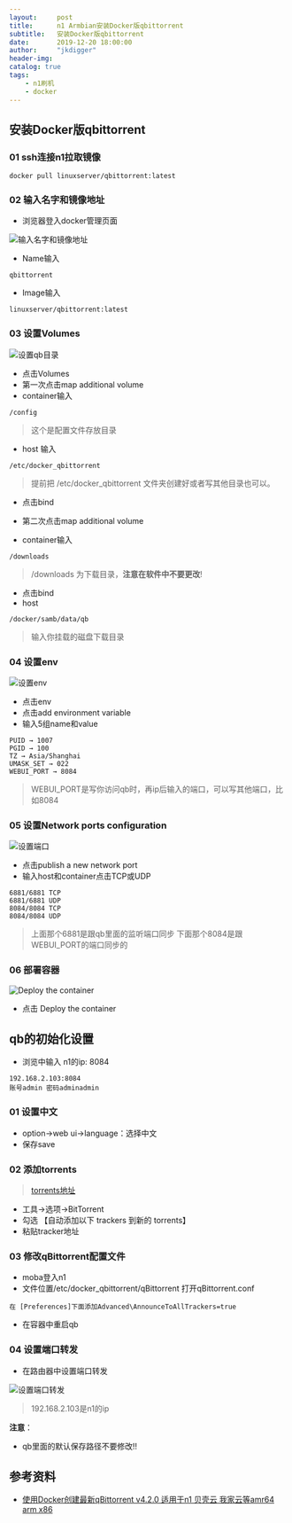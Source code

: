 ```yaml
---
layout:     post
title:      n1 Armbian安装Docker版qbittorrent
subtitle:   安装Docker版qbittorrent
date:       2019-12-20 18:00:00
author:     "jkdigger"
header-img: 
catalog: true
tags:
    - n1刷机
    - docker
---
```


## 安装Docker版qbittorrent

### 01 ssh连接n1拉取镜像

```
docker pull linuxserver/qbittorrent:latest
```

### 02 输入名字和镜像地址

- 浏览器登入docker管理页面

![输入名字和镜像地址](https://raw.githubusercontent.com/jkdigger/picForBlog/master/images/20191220200343.png)

- Name输入

```
qbittorrent 
```

- Image输入

```
linuxserver/qbittorrent:latest
```

### 03 设置Volumes

![设置qb目录](https://raw.githubusercontent.com/jkdigger/picForBlog/master/images/20191220200255.png)

- 点击Volumes
- 第一次点击map additional volume
- container输入

```
/config
```

>  这个是配置文件存放目录 

- host 输入

```
/etc/docker_qbittorrent
```

> 提前把 /etc/docker_qbittorrent 文件夹创建好或者写其他目录也可以。

- 点击bind



- 第二次点击map additional volume
- container输入

```
/downloads 
```

> /downloads 为下载目录，**注意在软件中不要更改**!

- 点击bind
- host

```
/docker/samb/data/qb
```

> 输入你挂载的磁盘下载目录

###  04 设置env 

![设置env](https://raw.githubusercontent.com/jkdigger/picForBlog/master/images/20191220201106.png)

- 点击env 
- 点击add environment variable
- 输入5组name和value

```
PUID → 1007   
PGID → 100  
TZ → Asia/Shanghai  
UMASK_SET → 022  
WEBUI_PORT → 8084
```

> WEBUI_PORT是写你访问qb时，再ip后输入的端口，可以写其他端口，比如8084

###  05 设置Network ports configuration 

![设置端口](https://raw.githubusercontent.com/jkdigger/picForBlog/master/images/20191220201626.png)

- 点击publish a new network port
- 输入host和container点击TCP或UDP

```
6881/6881 TCP
6881/6881 UDP
8084/8084 TCP
8084/8084 UDP
```

> 上面那个6881是跟qb里面的监听端口同步
> 下面那个8084是跟WEBUI_PORT的端口同步的

### 06 部署容器

![Deploy the container](https://raw.githubusercontent.com/jkdigger/picForBlog/master/images/20191220201800.png)

- 点击  Deploy the container

## qb的初始化设置

- 浏览中输入 n1的ip: 8084

```
192.168.2.103:8084
账号admin 密码adminadmin
```

### 01 设置中文

- option→web ui→language：选择中文
- 保存save

### 02 添加torrents

> [torrents地址](https://github.com/ngosang/trackerslist)

- 工具→选项→BitTorrent
- 勾选 【自动添加以下 trackers 到新的 torrents】
- 粘贴tracker地址

### 03 修改qBittorrent配置文件 

- moba登入n1
-  文件位置/etc/docker_qbittorrent/qBittorrent  打开qBittorrent.conf 

```
在 [Preferences]下面添加Advanced\AnnounceToAllTrackers=true
```

- 在容器中重启qb

### 04 设置端口转发

- 在路由器中设置端口转发

![设置端口转发](https://raw.githubusercontent.com/jkdigger/picForBlog/master/images/20191220204935.png)

> 192.168.2.103是n1的ip

 **注意**：

- qb里面的默认保存路径不要修改!!

## 参考资料

- [使用Docker创建最新qBittorrent v4.2.0 适用于n1 贝壳云 我家云等amr64 arm x86](https://www.right.com.cn/forum/forum.php?mod=viewthread&tid=1325243&extra=page%3D3%26filter%3Dtypeid%26typeid%3D21&page=1)